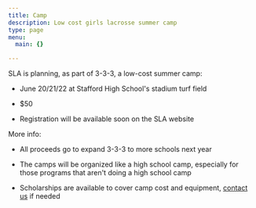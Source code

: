 ```yaml
---
title: Camp
description: Low cost girls lacrosse summer camp
type: page
menu:
  main: {}

---
```


SLA is planning, as part of 3-3-3, a low-cost summer camp:

- June 20/21/22 at Stafford High School's stadium turf field

- $50

- Registration will be available soon on the SLA website

More info:

- All proceeds go to expand 3-3-3 to more schools next year

- The camps will be organized like a high school camp, especially
  for those programs that aren't doing a high school camp

- Scholarships are available to cover camp cost and equipment,
  [contact us](/contact) if needed
